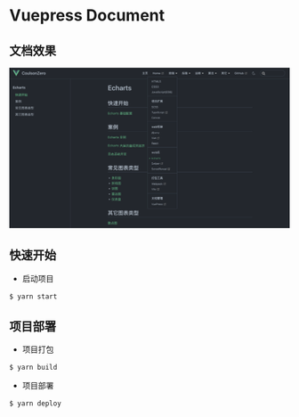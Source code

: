 # Vuepress Document

## 文档效果

![](./display.png)

## 快速开始

- 启动项目

```sh
$ yarn start
```

## 项目部署

- 项目打包

```sh
$ yarn build
```

- 项目部署

```sh
$ yarn deploy
```
